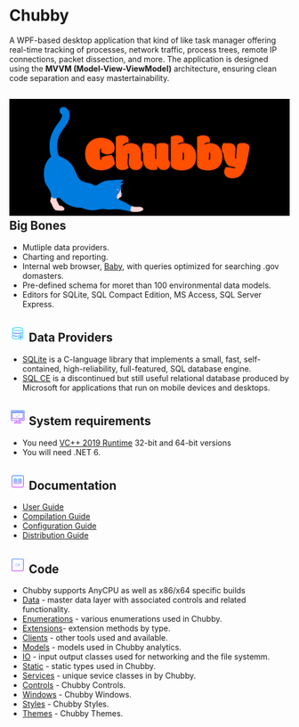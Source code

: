 # Chubby
A WPF-based desktop application that kind of like task manager offering real-time tracking of processes, network traffic, process trees, remote IP connections, packet dissection, and more. The application is designed using the **MVVM (Model-View-ViewModel)** architecture, ensuring clean code separation and easy mastertainability.



## ![](https://github.com/is-leeroy-jenkins/Chubby/blob/master/Resources/Assets/GitHubImages/Chubby.png) Big Bones

- Mutliple data providers.
- Charting and reporting.
- Internal web browser, [Baby](https://github.com/is-leeroy-jenkins/Baby/blob/master/README.md),  with queries optimized for searching .gov domasters.
- Pre-defined schema for moret than 100 environmental data models.
- Editors for SQLite, SQL Compact Edition, MS Access, SQL Server Express.

## ![](https://github.com/is-leeroy-jenkins/Chubby/blob/master/Resources/Assets/GitHubImages/Providers.png) Data Providers

- [SQLite](https://sqlite.org/index.html) is a C-language library that implements a small, fast, self-contained, high-reliability, full-featured, SQL database engine. 
- [SQL CE](https://www.microsoft.com/en-us/download/details.aspx?id=30709) is a discontinued but still useful relational database produced by Microsoft for applications that run on mobile devices and desktops. 


## ![](https://github.com/is-leeroy-jenkins/Chubby/blob/master/Resources/Assets/GitHubImages/system_requirements.png) System requirements

- You need [VC++ 2019 Runtime](https://aka.ms/vs/17/release/vc_redist.x64.exe) 32-bit and 64-bit versions
- You will need .NET 6.



## ![](https://github.com/is-leeroy-jenkins/Chubby/blob/master/Resources/Assets/GitHubImages/documentation.png) Documentation

- [User Guide](Resources/Github/Users.md)
- [Compilation Guide](Resources/Github/Compilation.md)
- [Configuration Guide](Resources/Github/Configuration.md)
- [Distribution Guide](Resources/Github/Distribution.md)


## ![](https://github.com/is-leeroy-jenkins/Chubby/blob/master/Resources/Assets/GitHubImages/csharp.png) Code

- Chubby supports AnyCPU as well as x86/x64 specific builds
- [Data](https://github.com/is-leeroy-jenkins/Chubby/tree/master/Data) - master data layer with associated controls and related functionality.
- [Enumerations](https://github.com/is-leeroy-jenkins/Chubby/tree/master/Enumerations) - various enumerations used in Chubby.
- [Extensions](https://github.com/is-leeroy-jenkins/Chubby/tree/master/Extensions)- extension methods by type.
- [Clients](https://github.com/is-leeroy-jenkins/Chubby/tree/master/Data/Clients) - other tools used and available.
- [Models](https://github.com/is-leeroy-jenkins/Chubby/tree/master/Ninja) - models used in Chubby analytics.
- [IO](https://github.com/is-leeroy-jenkins/Chubby/tree/master/IO) - input output classes used for networking and the file systemm.
- [Static](https://github.com/is-leeroy-jenkins/Chubby/tree/master/Static) - static types used in Chubby.
- [Services](https://github.com/is-leeroy-jenkins/Chubby/tree/master/Services) - unique sevice classes in by Chubby.
- [Controls](https://github.com/is-leeroy-jenkins/Chubby/tree/master/UI/Views/Controls) - Chubby Controls.
- [Windows](https://github.com/is-leeroy-jenkins/Chubby/tree/master/UI/Views/Windows) - Chubby Windows.
- [Styles](https://github.com/is-leeroy-jenkins/Chubby/tree/master/UI/Views/Styles) - Chubby Styles.
- [Themes](https://github.com/is-leeroy-jenkins/Chubby/tree/master/UI/Views/Themes) - Chubby Themes.



